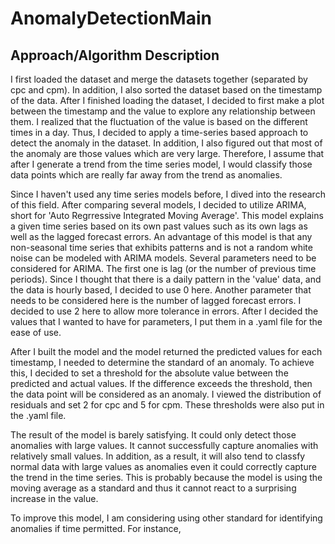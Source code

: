 # AnomalyDetectionMain

## Approach/Algorithm Description
I first loaded the dataset and merge the datasets together (separated by cpc and cpm). In addition, I also sorted the dataset based on the timestamp of the data. After I finished loading the dataset, I decided to first make a plot between the timestamp and the value to explore any relationship between them. I realized that the fluctuation of the value is based on the different times in a day. Thus, I decided to apply a time-series based approach to detect the anomaly in the dataset. In addition, I also figured out that most of the anomaly are those values which are very large. Therefore, I assume that after I generate a trend from the time series model, I would classify those data points which are really far away from the trend as anomalies.

Since I haven't used any time series models before, I dived into the research of this field. After comparing several models, I decided to utilize ARIMA, short for 'Auto Regrressive Integrated Moving Average'. This model explains a given time series based on its own past values such as its own lags as well as the lagged forecast errors. An advantage of this model is that any non-seasonal time series that exhibits patterns and is not a random white noise can be modeled with ARIMA models. Several parameters need to be considered for ARIMA. The first one is lag (or the number of previous time periods). Since I thought that there is a daily pattern in the 'value' data, and the data is hourly based, I decided to use 0 here. Another parameter that needs to be considered here is the number of lagged forecast errors. I decided to use 2 here to allow more tolerance in errors. After I decided the values that I wanted to have for parameters, I put them in a .yaml file for the ease of use.

After I built the model and the model returned the predicted values for each timestamp, I needed to determine the standard of an anomaly. To achieve this, I decided to set a threshold for the absolute value between the predicted and actual values. If the difference exceeds the threshold, then the data point will be considered as an anomaly. I viewed the distribution of residuals and set 2 for cpc and 5 for cpm. These thresholds were also put in the .yaml file.

The result of the model is barely satisfying. It could only detect those anomalies with large values. It cannot successfully capture anomalies with relatively small values. In addition, as a result, it will also tend to classfy normal data with large values as anomalies even it could correctly capture the trend in the time series. This is probably because the model is using the moving average as a standard and thus it cannot react to a surprising increase in the value.

To improve this model, I am considering using other standard for identifying anomalies if time permitted. For instance, 